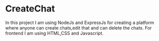 # CreateChat
In this project I am using NodeJs and ExpressJs for creating a platform where anyone can create chats,edit that and can delete the chats.
For frontend I am using HTML,CSS and Javascript.
